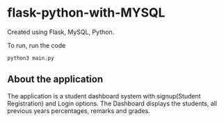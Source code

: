 # flask-python-with-MYSQL
Created using Flask, MySQL, Python.

To run, run the code
```
python3 main.py
```
## About the application
The application is a student dashboard system with signup(Student Registration) and Login options.
The Dashboard displays the students, all previous years percentages, remarks and grades.

